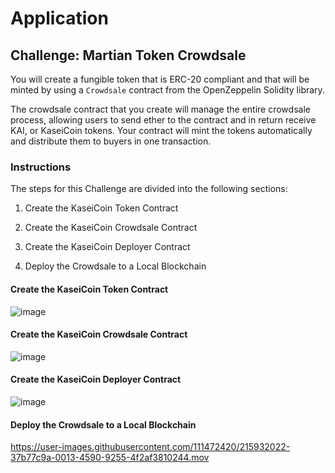 # Application

## Challenge: Martian Token Crowdsale

You will create a fungible token that is ERC-20 compliant and that will be minted by using a `Crowdsale` contract from the OpenZeppelin Solidity library.

The crowdsale contract that you create will manage the entire crowdsale process, allowing users to send ether to the contract and in return receive KAI, or KaseiCoin tokens. Your contract will mint the tokens automatically and distribute them to buyers in one transaction.

### Instructions

The steps for this Challenge are divided into the following sections:

1. Create the KaseiCoin Token Contract

2. Create the KaseiCoin Crowdsale Contract

3. Create the KaseiCoin Deployer Contract

4. Deploy the Crowdsale to a Local Blockchain


#### Create the KaseiCoin Token Contract
![image](https://user-images.githubusercontent.com/111472420/215927747-4feedbf0-cf20-4e74-8bff-bdba3a0a7b3c.png)
#### Create the KaseiCoin Crowdsale Contract

![image](https://user-images.githubusercontent.com/111472420/215927538-246471ec-b972-4ae8-acc6-ce4b4542e60e.png)

#### Create the KaseiCoin Deployer Contract


![image](https://user-images.githubusercontent.com/111472420/215927576-3c0a7ac8-5b4d-4300-b35d-da496217ce1b.png)


#### Deploy the Crowdsale to a Local Blockchain



https://user-images.githubusercontent.com/111472420/215932022-37b77c9a-0013-4590-9255-4f2af3810244.mov

